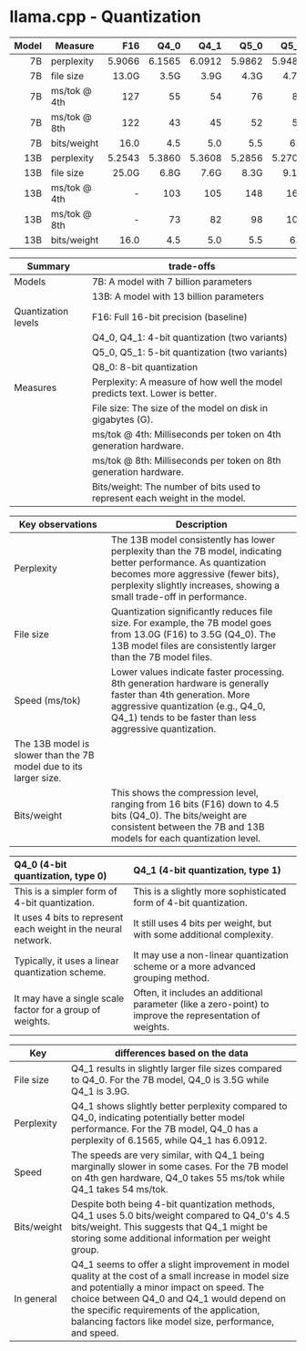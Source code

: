 # llama.cpp - Quantization

| Model | Measure      |    F16 |   Q4_0 |   Q4_1 |   Q5_0 |   Q5_1 |   Q8_0 |
|------:|--------------|-------:|-------:|-------:|-------:|-------:|-------:|
|    7B | perplexity   | 5.9066 | 6.1565 | 6.0912 | 5.9862 | 5.9481 | 5.9070 |
|    7B | file size    |  13.0G |   3.5G |   3.9G |   4.3G |   4.7G |   6.7G |
|    7B | ms/tok @ 4th |    127 |     55 |     54 |     76 |     83 |     72 |
|    7B | ms/tok @ 8th |    122 |     43 |     45 |     52 |     56 |     67 |
|    7B | bits/weight  |   16.0 |    4.5 |    5.0 |    5.5 |    6.0 |    8.5 |
|   13B | perplexity   | 5.2543 | 5.3860 | 5.3608 | 5.2856 | 5.2706 | 5.2548 |
|   13B | file size    |  25.0G |   6.8G |   7.6G |   8.3G |   9.1G |    13G |
|   13B | ms/tok @ 4th |      - |    103 |    105 |    148 |    160 |    131 |
|   13B | ms/tok @ 8th |      - |     73 |     82 |     98 |    105 |    128 |
|   13B | bits/weight  |   16.0 |    4.5 |    5.0 |    5.5 |    6.0 |    8.5 |


|Summary|trade-offs|
|-|-|
|Models|7B: A model with 7 billion parameters|
||13B: A model with 13 billion parameters|
|Quantization levels|F16: Full 16-bit precision (baseline)|
||Q4_0, Q4_1: 4-bit quantization (two variants)|
||Q5_0, Q5_1: 5-bit quantization (two variants)|
||Q8_0: 8-bit quantization|
|Measures|Perplexity: A measure of how well the model predicts text. Lower is better.|
||File size: The size of the model on disk in gigabytes (G).|
||ms/tok @ 4th: Milliseconds per token on 4th generation hardware.|
||ms/tok @ 8th: Milliseconds per token on 8th generation hardware.|
||Bits/weight: The number of bits used to represent each weight in the model.|

|Key observations|Description|
|-|-|
|Perplexity|The 13B model consistently has lower perplexity than the 7B model, indicating better performance. As quantization becomes more aggressive (fewer bits), perplexity slightly increases, showing a small trade-off in performance.|
|File size|Quantization significantly reduces file size. For example, the 7B model goes from 13.0G (F16) to 3.5G (Q4_0). The 13B model files are consistently larger than the 7B model files.|
|Speed (ms/tok)|Lower values indicate faster processing. 8th generation hardware is generally faster than 4th generation. More aggressive quantization (e.g., Q4_0, Q4_1) tends to be faster than less aggressive quantization.
The 13B model is slower than the 7B model due to its larger size.|
|Bits/weight|This shows the compression level, ranging from 16 bits (F16) down to 4.5 bits (Q4_0). The bits/weight are consistent between the 7B and 13B models for each quantization level.|

|Q4_0 (4-bit quantization, type 0)|Q4_1 (4-bit quantization, type 1)|
|:------|:------|
|This is a simpler form of 4-bit quantization.|This is a slightly more sophisticated form of 4-bit quantization.|
|It uses 4 bits to represent each weight in the neural network.|It still uses 4 bits per weight, but with some additional complexity.|
|Typically, it uses a linear quantization scheme.|It may use a non-linear quantization scheme or a more advanced grouping method.|
|It may have a single scale factor for a group of weights.|Often, it includes an additional parameter (like a zero-point) to improve the representation of weights.|

|Key|differences based on the data|
|-|-|
|File size|Q4_1 results in slightly larger file sizes compared to Q4_0. For the 7B model, Q4_0 is 3.5G while Q4_1 is 3.9G.|
|Perplexity|Q4_1 shows slightly better perplexity compared to Q4_0, indicating potentially better model performance. For the 7B model, Q4_0 has a perplexity of 6.1565, while Q4_1 has 6.0912.|
|Speed|The speeds are very similar, with Q4_1 being marginally slower in some cases. For the 7B model on 4th gen hardware, Q4_0 takes 55 ms/tok while Q4_1 takes 54 ms/tok.|
|Bits/weight|Despite both being 4-bit quantization methods, Q4_1 uses 5.0 bits/weight compared to Q4_0's 4.5 bits/weight. This suggests that Q4_1 might be storing some additional information per weight group.|
|In general|Q4_1 seems to offer a slight improvement in model quality at the cost of a small increase in model size and potentially a minor impact on speed. The choice between Q4_0 and Q4_1 would depend on the specific requirements of the application, balancing factors like model size, performance, and speed.|